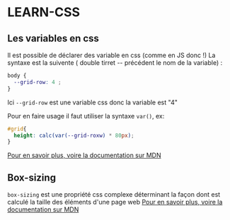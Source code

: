 # LEARN-CSS

## Les variables en css
Il est possible de déclarer des variable en css (comme en JS donc !)
La syntaxe est la suivente ( double tirret -- précédent le nom de la variable) :
```css
body {
  --grid-row: 4 ;
}
```
Ici `--grid-row` est une variable css donc la variable est "4"

Pour en faire usage il faut utiliser la syntaxe `var()`, ex:
```css
#grid{
  height: calc(var(--grid-roxw) * 80px);
}
```

[Pour en savoir plus, voire la documentation sur MDN](https://developer.mozilla.org/fr/docs/Web/CSS/Using_CSS_custom_properties)

## Box-sizing
`box-sizing` est une propriété css complexe déterminant la façon dont est calculé la taille des éléments d'une page web
[Pour en savoir plus, voire la documentation sur MDN](https://developer.mozilla.org/fr/docs/Web/CSS/box-sizing)